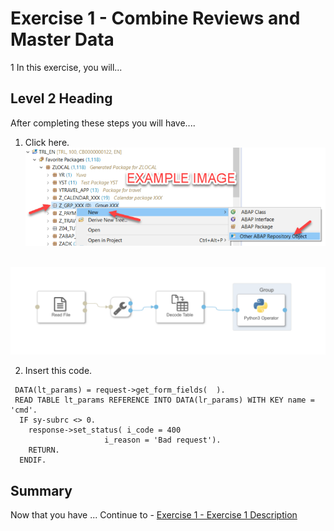 # Exercise 1 - Combine Reviews and Master Data

1 In this exercise, you will...

## Level 2 Heading

After completing these steps you will have....

1.	Click here.
<br>![](./images/00_00_0010.png)

<br>![](./images/00_00_0030.png)

2.	Insert this code.
```
 DATA(lt_params) = request->get_form_fields(  ).
 READ TABLE lt_params REFERENCE INTO DATA(lr_params) WITH KEY name = 'cmd'.
  IF sy-subrc <> 0.
    response->set_status( i_code = 400
                     i_reason = 'Bad request').
    RETURN.
  ENDIF.
```

## Summary

Now that you have ... 
Continue to - [Exercise 1 - Exercise 1 Description](../ex1/README.md)
